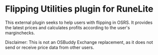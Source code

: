 # Flipping Utilities plugin for RuneLite
This external plugin seeks to help users with flipping in OSRS. It provides the latest prices and calculates profits according to the user's marginchecks.

Disclaimer: This is not an OSBuddy Exchange replacement, as it does not send or receive price data from other users.
